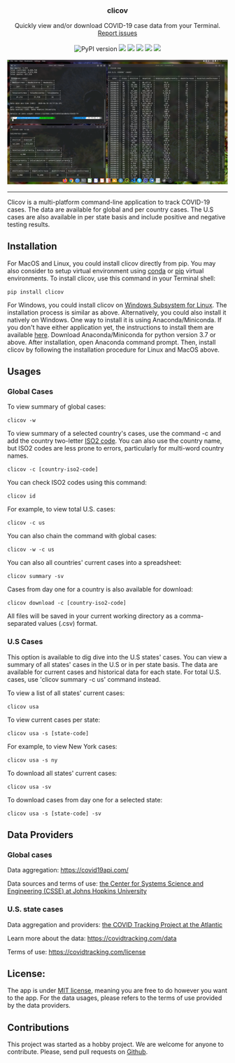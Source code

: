<h3 align='center'>clicov</h3>
<p align='center'>Quickly view and/or download COVID-19 case data from your Terminal.
    <br><a href='https://github.com/hhandika/clicov/issues'>Report issues</a></br>
    <br>
    <img src="https://img.shields.io/pypi/v/clicov" alt="PyPI version">
    <img src='https://img.shields.io/github/license/hhandika/clicov'>
    <img src='https://img.shields.io/pypi/pyversions/clicov'>
    <img src='https://img.shields.io/pypi/implementation/clicov'>
    <img src='https://img.shields.io/github/languages/code-size/hhandika/clicov'>
    <img src='https://img.shields.io/pypi/wheel/clicov'>
    </br>
    <br>
    <img alt='https://github.com/hhandika/clicov/blob/master/static/screenshot-2.png' src='https://github.com/hhandika/clicov/blob/master/static/screenshot-2.png'>
    </br>
</p>
<hr/>
Clicov is a multi-platform command-line application to track COVID-19 cases. The data are available for global and per country cases. The U.S cases are also available in per state basis and include positive and negative testing results.

## Installation

For MacOS and Linux, you could install clicov directly from pip. You may also consider to setup virtual environment using <a href='https://docs.conda.io/projects/conda/en/latest/user-guide/tasks/manage-environments.html#creating-an-environment-with-commands'>conda</a> or <a href='https://packaging.python.org/guides/installing-using-pip-and-virtual-environments/'>pip</a> virtual environments. To install clicov, use this command in your Terminal shell:

```
pip install clicov
```

For Windows, you could install clicov on <a href= https://docs.microsoft.com/en-us/windows/wsl/install-win10>Windows Subsystem for Linux</a>. The installation process is similar as above. Alternatively, you could also install it natively on Windows. One way to install it is using Anaconda/Miniconda. If you don't have either application yet, the instructions to install them are available <a href='https://docs.conda.io/projects/conda/en/latest/user-guide/install/windows.html'>here</a>. Download Anaconda/Miniconda for python version 3.7 or above. After installation, open Anaconda command prompt. Then, install clicov by following the installation procedure for Linux and MacOS above.

## Usages
### Global Cases

To view summary of global cases:

```
clicov -w
```

To view summary of a selected country's cases, use the command -c and add the country two-letter <a href='https://www.iban.com/country-codes'>ISO2 code</a>. You can also use the country name, but ISO2 codes are less prone to errors, particularly for multi-word country names.

```
clicov -c [country-iso2-code]
```

You can check ISO2 codes using this command:

```
clicov id
```

For example, to view total U.S. cases:

```
clicov -c us
```

You can also chain the command with global cases:

```
clicov -w -c us
```

You can also all countries' current cases into a spreadsheet:

```
clicov summary -sv
```

Cases from day one for a country is also available for download:

```
clicov download -c [country-iso2-code]
```

All files will be saved in your current working directory as a comma-separated values (.csv) format.

### U.S Cases

This option is available to dig dive into the U.S states' cases. You can view a summary of all states' cases in the U.S or in per state basis. The data are available for current cases and historical data for each state. For total U.S. cases, use 'clicov summary -c us' command instead.

To view a list of all states' current  cases:

```
clicov usa
```

To view current cases per state:

```
clicov usa -s [state-code]
```

For example, to view New York cases:

```
clicov usa -s ny
```

To download all states' current cases:

```
clicov usa -sv
```

To download cases from day one for a selected state:

```
clicov usa -s [state-code] -sv
```

## Data Providers

### Global cases

Data aggregation: https://covid19api.com/

Data sources and terms of use: <a href='https://github.com/CSSEGISandData/COVID-19'>the Center for Systems Science and Engineering (CSSE) at Johns Hopkins University</a>

### U.S. state cases

Data aggregation and providers: <a href='https://covidtracking.com/api'>the COVID Tracking Project at the Atlantic</a>

Learn more about the data: https://covidtracking.com/data

Terms of use: https://covidtracking.com/license

## License:
The app is under <a href='https://github.com/hhandika/clicov/blob/master/LICENSE'>MIT license</a>, meaning you are free to do however you want to the app. For the data usages, please refers to the terms of use provided by the data providers.

## Contributions
This project was started as a hobby project. We are welcome for anyone to contribute. Please, send pull requests on <a href='https://github.com/hhandika/clicov/pulls'>Github</a>. 
 
